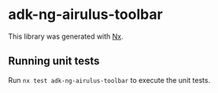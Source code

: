 # adk-ng-airulus-toolbar

This library was generated with [Nx](https://nx.dev).

## Running unit tests

Run `nx test adk-ng-airulus-toolbar` to execute the unit tests.
